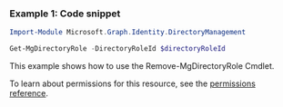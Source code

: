 ### Example 1: Code snippet

```powershellImport-Module Microsoft.Graph.Identity.DirectoryManagement

Get-MgDirectoryRole -DirectoryRoleId $directoryRoleId
```
This example shows how to use the Remove-MgDirectoryRole Cmdlet.
To learn about permissions for this resource, see the [permissions reference](/graph/permissions-reference).

